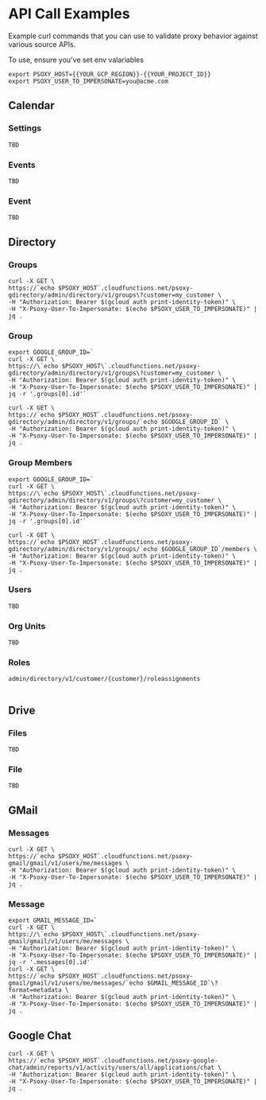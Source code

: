 # API Call Examples

Example curl commands that you can use to validate proxy behavior against various source APIs.

To use, ensure you've set env valariables
```shell
export PSOXY_HOST={{YOUR_GCP_REGION}}-{{YOUR_PROJECT_ID}}
export PSOXY_USER_TO_IMPERSONATE=you@acme.com
```

## Calendar

### Settings
```shell
TBD
```

### Events
```shell
TBD
```

### Event
```shell
TBD
```

## Directory

### Groups
```shell
curl -X GET \
https://`echo $PSOXY_HOST`.cloudfunctions.net/psoxy-gdirectory/admin/directory/v1/groups\?customer=my_customer \
-H "Authorization: Bearer $(gcloud auth print-identity-token)" \
-H "X-Psoxy-User-To-Impersonate: $(echo $PSOXY_USER_TO_IMPERSONATE)" | jq .
```

### Group
```shell
export GOOGLE_GROUP_ID=`
curl -X GET \
https://\`echo $PSOXY_HOST\`.cloudfunctions.net/psoxy-gdirectory/admin/directory/v1/groups\?customer=my_customer \
-H "Authorization: Bearer $(gcloud auth print-identity-token)" \
-H "X-Psoxy-User-To-Impersonate: $(echo $PSOXY_USER_TO_IMPERSONATE)" | jq -r '.groups[0].id'`

curl -X GET \
https://`echo $PSOXY_HOST`.cloudfunctions.net/psoxy-gdirectory/admin/directory/v1/groups/`echo $GOOGLE_GROUP_ID` \
-H "Authorization: Bearer $(gcloud auth print-identity-token)" \
-H "X-Psoxy-User-To-Impersonate: $(echo $PSOXY_USER_TO_IMPERSONATE)" | jq .
```

### Group Members
```shell
export GOOGLE_GROUP_ID=`
curl -X GET \
https://\`echo $PSOXY_HOST\`.cloudfunctions.net/psoxy-gdirectory/admin/directory/v1/groups\?customer=my_customer \
-H "Authorization: Bearer $(gcloud auth print-identity-token)" \
-H "X-Psoxy-User-To-Impersonate: $(echo $PSOXY_USER_TO_IMPERSONATE)" | jq -r '.groups[0].id'`

curl -X GET \
https://`echo $PSOXY_HOST`.cloudfunctions.net/psoxy-gdirectory/admin/directory/v1/groups/`echo $GOOGLE_GROUP_ID`/members \
-H "Authorization: Bearer $(gcloud auth print-identity-token)" \
-H "X-Psoxy-User-To-Impersonate: $(echo $PSOXY_USER_TO_IMPERSONATE)" | jq .
```

### Users
```shell
TBD
```

### Org Units
```shell
TBD
```

### Roles
```shell
admin/directory/v1/customer/{customer}/roleassignments


```

## Drive

### Files
```shell
TBD
```

### File
```shell
TBD
```

## GMail

### Messages
```shell
curl -X GET \
https://`echo $PSOXY_HOST`.cloudfunctions.net/psoxy-gmail/gmail/v1/users/me/messages \
-H "Authorization: Bearer $(gcloud auth print-identity-token)" \
-H "X-Psoxy-User-To-Impersonate: $(echo $PSOXY_USER_TO_IMPERSONATE)" | jq .
```

### Message
```shell
export GMAIL_MESSAGE_ID=`
curl -X GET \
https://\`echo $PSOXY_HOST\`.cloudfunctions.net/psoxy-gmail/gmail/v1/users/me/messages \
-H "Authorization: Bearer $(gcloud auth print-identity-token)" \
-H "X-Psoxy-User-To-Impersonate: $(echo $PSOXY_USER_TO_IMPERSONATE)" | jq -r '.messages[0].id'`
curl -X GET \
https://`echo $PSOXY_HOST`.cloudfunctions.net/psoxy-gmail/gmail/v1/users/me/messages/`echo $GMAIL_MESSAGE_ID`\?format=metadata \
-H "Authorization: Bearer $(gcloud auth print-identity-token)" \
-H "X-Psoxy-User-To-Impersonate: $(echo $PSOXY_USER_TO_IMPERSONATE)" | jq .
```

## Google Chat

```shell
curl -X GET \
https://`echo $PSOXY_HOST`.cloudfunctions.net/psoxy-google-chat/admin/reports/v1/activity/users/all/applications/chat \
-H "Authorization: Bearer $(gcloud auth print-identity-token)" \
-H "X-Psoxy-User-To-Impersonate: $(echo $PSOXY_USER_TO_IMPERSONATE)" | jq .
```


